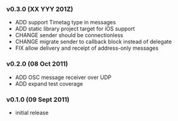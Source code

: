 
### v0.3.0 (XX YYY 201Z)
* ADD support Timetag type in messages
* ADD static library project target for iOS support
* CHANGE sender should be connectionless
* CHANGE migrate sender to callback block instead of delegate
* FIX allow delivery and receipt of address-only messages

### v0.2.0 (08 Oct 2011)
* ADD OSC message receiver over UDP
* ADD expand test coverage

### v0.1.0 (09 Sept 2011)
* initial release
